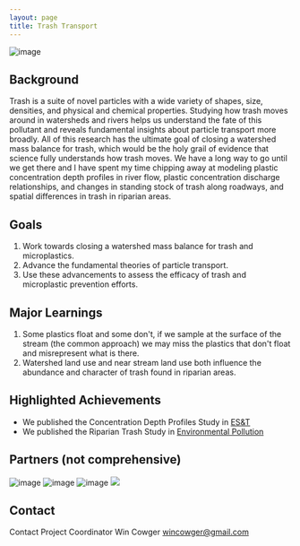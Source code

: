 ```yaml
---
layout: page
title: Trash Transport
---
```


![image](https://user-images.githubusercontent.com/26821843/136644436-bee2299d-219c-44fc-b2b0-498ea6ce62b7.png)

## Background
Trash is a suite of novel particles with a wide variety of shapes, size, densities, and physical and chemical properties. Studying how trash moves around in watersheds and rivers helps us understand the fate of this pollutant and reveals fundamental insights about particle transport more broadly. All of this research has the ultimate goal of closing a watershed mass balance for trash, which would be the holy grail of evidence that science fully understands how trash moves. We have a long way to go until we get there and I have spent my time chipping away at modeling plastic concentration depth profiles in river flow, plastic concentration discharge relationships, and changes in standing stock of trash along roadways, and spatial differences in trash in riparian areas. 

## Goals
1. Work towards closing a watershed mass balance for trash and microplastics. 
2. Advance the fundamental theories of particle transport. 
3. Use these advancements to assess the efficacy of trash and microplastic prevention efforts. 

## Major Learnings
1. Some plastics float and some don't, if we sample at the surface of the stream (the common approach) we may miss the plastics that don't float and misrepresent what is there. 
2. Watershed land use and near stream land use both influence the abundance and character of trash found in riparian areas. 

## Highlighted Achievements
- We published the Concentration Depth Profiles Study in [ES&T](https://pubs.acs.org/doi/10.1021/acs.est.1c01768)
- We published the Riparian Trash Study in [Environmental Pollution](https://doi.org/10.1016/j.envpol.2019.04.052)

## Partners (not comprehensive)
![image](https://user-images.githubusercontent.com/26821843/136639629-98e3374a-5101-43a1-91d4-a95e46d125fe.png)
![image](https://user-images.githubusercontent.com/26821843/136639000-191ff00d-603f-4363-87d8-bfd2180558ea.png)
![image](https://user-images.githubusercontent.com/26821843/136663974-aa4136a9-6ce6-48fc-afb4-c955d5e16a8d.png)
![](https://upload.wikimedia.org/wikipedia/commons/7/7e/NSF_logo.png)

## Contact
Contact Project Coordinator Win Cowger <wincowger@gmail.com>
